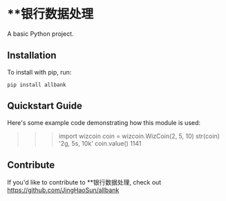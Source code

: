 **银行数据处理
======

A basic Python project.

Installation
------------

To install with pip, run:

    pip install allbank

Quickstart Guide
----------------

Here's some example code demonstrating how this module is used: 
 >>> import wizcoin 
 >>> coin = wizcoin.WizCoin(2, 5, 10) 
 >>> str(coin) 
 '2g, 5s, 10k' 
 >>> coin.value() 
 1141

Contribute
----------

If you'd like to contribute to **银行数据处理, check out https://github.com/JingHaoSun/allbank
